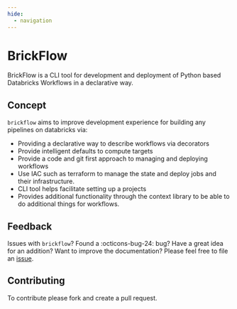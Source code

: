 ```yaml
---
hide:
  - navigation
---
```


# BrickFlow

BrickFlow is a CLI tool for development and deployment of Python based Databricks Workflows in a declarative way.

## Concept

`brickflow` aims to improve development experience for building any pipelines on databricks via:

- Providing a declarative way to describe workflows via decorators
- Provide intelligent defaults to compute targets
- Provide a code and git first approach to managing and deploying workflows
- Use IAC such as terraform to manage the state and deploy jobs and their infrastructure.
- CLI tool helps facilitate setting up a projects
- Provides additional functionality through the context library to be able to do additional things for workflows.


## Feedback

Issues with `brickflow`? Found a :octicons-bug-24: bug?
Have a great idea for an addition? Want to improve the documentation? Please feel
free to file an [issue](https://github.com/Nike-Inc/brickflow/issues/new).

## Contributing

To contribute please fork and create a pull request.
